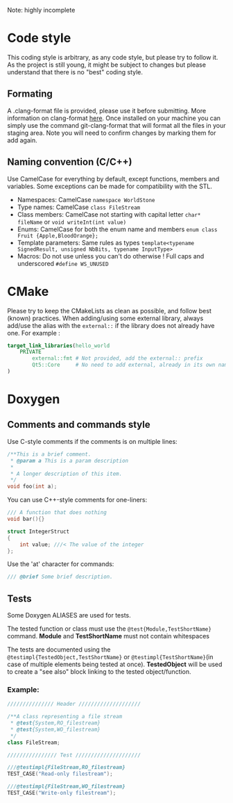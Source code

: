Note: highly incomplete

# Code style

This coding style is arbitrary, as any code style, but please try to follow it.
As the project is still young, it might be subject to changes but please understand that there is no "best" coding style.

## Formating

A .clang-format file is provided, please use it before submitting. More information on clang-format [here](https://clang.llvm.org/docs/ClangFormat.html).
Once installed on your machine you can simply use the command git-clang-format that will format all the files in your staging area. Note you will need to confirm changes by marking them for add again.

## Naming convention (C/C++)

Use CamelCase for everything by default, except functions, members and variables.
Some exceptions can be made for compatibility with the STL.

* Namespaces: CamelCase `namespace WorldStone`
* Type names: CamelCase `class FileStream`
* Class members: CamelCase not starting with capital letter `char* fileName` or `void writeInt(int value)`
* Enums: CamelCase for both the enum name and members `enum class Fruit {Apple,BloodOrange};`
* Template parameters: Same rules as types `template<typename SignedResult, unsigned NbBits, typename InputType>`
* Macros: Do not use unless you can't do otherwise ! Full caps and underscored `#define WS_UNUSED`

# CMake

Please try to keep the CMakeLists as clean as possible, and follow best (known) practices.
When adding/using some external library, always add/use the alias with the `external::` if the library does not already have one.
For example :

```cmake
target_link_libraries(hello_world
    PRIVATE 
        external::fmt # Not provided, add the external:: prefix
        Qt5::Core     # No need to add external, already in its own namespace
)
```

# Doxygen

## Comments and commands style

Use C-style comments if the comments is on multiple lines:

```cpp
/**This is a brief comment.
 * @param a This is a param description
 *
 * A longer description of this item.
 */
void foo(int a);
```

You can use C++-style comments for one-liners:
```cpp
/// A function that does nothing
void bar(){}

struct IntegerStruct
{
    int value; ///< The value of the integer
};
```

Use the 'at' character for commands:

```cpp
/// @brief Some brief description.
```

## Tests

Some Doxygen ALIASES are used for tests.

The tested function or class must use the `@test{Module,TestShortName}` command.
**Module** and **TestShortName** must not contain whitespaces

The tests are documented using the `@testimpl{TestedObject,TestShortName}` or `@testimpl{TestShortName}`(in case of multiple elements being tested at once).
**TestedObject** will be used to create a "see also" block linking to the tested object/function.

### Example:

```cpp
/////////////// Header ////////////////////

/**A class representing a file stream
 * @test{System,RO_filestream}
 * @test{System,WO_filestream}
 */
class FileStream;

//////////////// Test /////////////////////

///@testimpl{FileStream,RO_filestream}
TEST_CASE("Read-only filestream");

///@testimpl{FileStream,WO_filestream}
TEST_CASE("Write-only filestream");
```